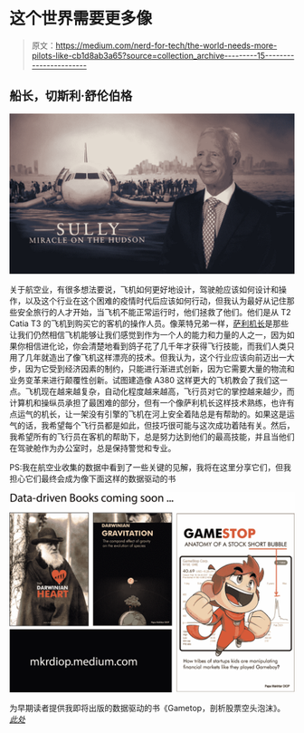 # 这个世界需要更多像

> 原文：<https://medium.com/nerd-for-tech/the-world-needs-more-pilots-like-cb1d8ab3a65?source=collection_archive---------15----------------------->

## 船长，切斯利·舒伦伯格

![](img/6363e954f316babf57bf193eeab80e98.png)

关于航空业，有很多想法要说，飞机如何更好地设计，驾驶舱应该如何设计和操作，以及这个行业在这个困难的疫情时代后应该如何行动，但我认为最好从记住那些安全旅行的人才开始，当飞机不能正常运行时，他们拯救了他们。他们是从 T2 Catia T3 的飞机到购买它的客机的操作人员。像莱特兄弟一样，[萨利机长](http://sullysullenberger.com)是那些让我们仍然相信飞机能够让我们感觉到作为一个人的能力和力量的人之一，因为如果你相信进化论，你会清楚地看到鸽子花了几千年才获得飞行技能，而我们人类只用了几年就造出了像飞机这样漂亮的技术。但我认为，这个行业应该向前迈出一大步，因为它受到经济因素的制约，只能进行渐进式创新，因为它需要大量的物流和业务变革来进行颠覆性创新。试图建造像 A380 这样更大的飞机教会了我们这一点。飞机现在越来越复杂，自动化程度越来越高，飞行员对它的掌控越来越少，而计算机和操纵员承担了最困难的部分，但有一个像萨利机长这样技术熟练，也许有点运气的机长，让一架没有引擎的飞机在河上安全着陆总是有帮助的。如果这是运气的话，我希望每个飞行员都是如此，但技巧很可能与这次成功着陆有关。然后，我希望所有的飞行员在客机的帮助下，总是努力达到他们的最高技能，并且当他们在驾驶舱作为办公室时，总是保持警觉和专业。

PS:我在航空业收集的数据中看到了一些关键的见解，我将在这里分享它们，但我担心它们最终会成为像下面这样的数据驱动的书

![](img/1d477653e5888c935c4f27722d8ece6c.png)

为早期读者提供我即将出版的数据驱动的书《Gametop，剖析股票空头泡沫》。 [*此处*](http://clickmetertracking.com/ihgk)
